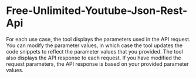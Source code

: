 # Free-Unlimited-Youtube-Json-Rest-Api
For each use case, the tool displays the parameters used in the API request. You can modify the parameter values, in which case the tool updates the code snippets to reflect the parameter values that you provided. The tool also displays the API response to each request. If you have modified the request parameters, the API response is based on your provided parameter values.
